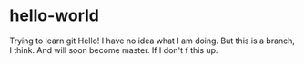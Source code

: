 # hello-world
Trying to learn git
Hello! I have no idea what I am doing. But this is a branch, I think. And will soon become master. If I don't f this up. 
